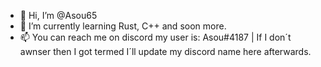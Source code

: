 - 👋 Hi, I’m @Asou65
- 🌱 I’m currently learning Rust, C++ and soon more.
- 📫 You can reach me on discord my user is: Asou#4187 | If I don´t awnser then I got termed I´ll update my discord name here afterwards.

<!---
Asou65/Asou65 is a ✨ special ✨ repository because its `README.md` (this file) appears on your GitHub profile.
You can click the Preview link to take a look at your changes.
--->
